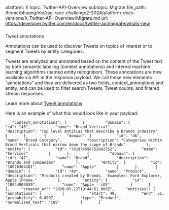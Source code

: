platform: X
topic: Twitter-API-Overview
subtopic: Migrate
file_path: /home/bhuang/nlp/rag-race-challenge2-2024/platform-docs-versions/X_Twitter-API-Overview/Migrate.md
url: https://developer.twitter.com/en/docs/twitter-api/migrate/whats-new


###   
Tweet annotations

Annotations can be used to discover Tweets on topics of interest or to segment Tweets by entity categories. 

Tweets are analyzed and annotated based on the content of the Tweet text by both semantic labeling (context annotations) and internal machine learning algorithms (named entity recognition). These annotations are now available via API in the response payload. We call these new elements “annotations” and they are delivered as two fields, context\_annotations and entity, and can be used to filter search Tweets, Tweet counts, and filtered stream responses.

Learn more about [Tweet annotations](https://developer.twitter.com/en/docs/twitter-api/annotations).

Here is an example of what this would look like in your payload:

      `"context_annotations": [       {         "domain": {           "id": "45",           "name": "Brand Vertical",           "description": "Top level entities that describe a Brands industry"         }       },       {         "domain": {           "id": "46",           "name": "Brand Category",           "description": "Categories within Brand Verticals that narrow down the scope of Brands"         },         "entity": {           "id": "781974596752842752",           "name": "Services"         }       },       {         "domain": {           "id": "47",           "name": "Brand",           "description": "Brands and Companies"         },         "entity": {           "id": "10026364281",           "name": "Apple"         }       },       {         "domain": {           "id": "48",           "name": "Product",           "description": "Products created by Brands.  Examples: Ford Explorer, Apple iPhone."         },         "entity": {           "id": "10044903039",           "name": "Apple - iOS"         }       }     ],     "created_at": "2020-05-12T19:44:51.000Z",     "entities": {       "annotations": [         {           "start": 49,           "end": 51,           "probability": 0.8997,           "type": "Product",           "normalized_text": "iOS"         }       ]`